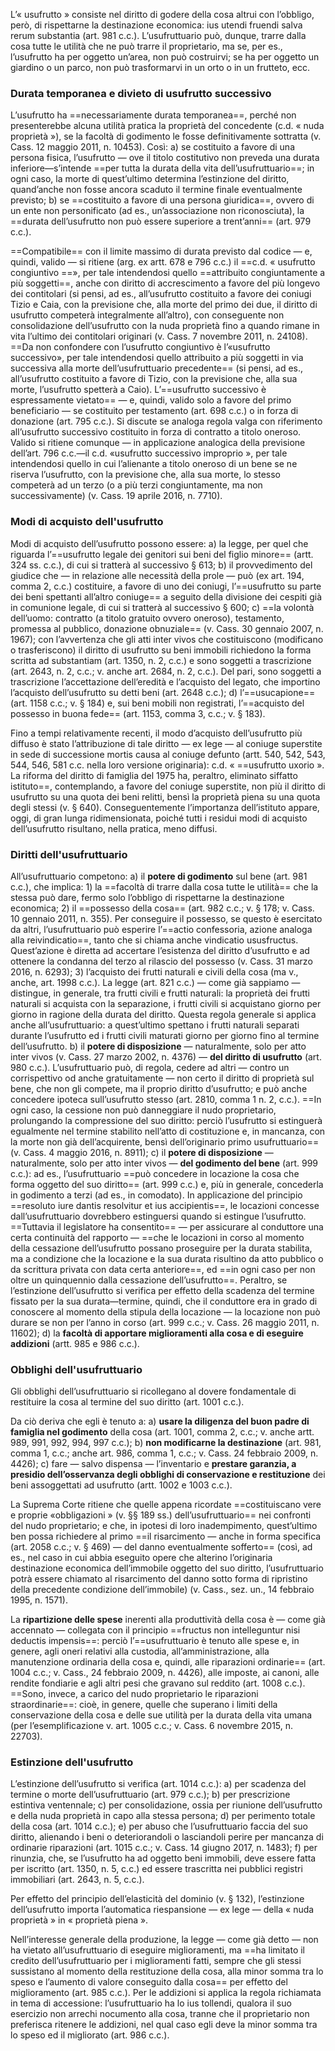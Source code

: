 L’« usufrutto » consiste nel diritto di godere della cosa altrui con l’obbligo, però, di rispettarne la destinazione economica: ius utendi fruendi salva rerum substantia (art. 981 c.c.).
L’usufruttuario può, dunque, trarre dalla cosa tutte le utilità che ne può trarre il proprietario, ma se, per es., l’usufrutto ha per oggetto un’area, non può costruirvi; se ha per oggetto un giardino o un parco, non può trasformarvi in un orto o in un frutteto, ecc.


### Durata temporanea e divieto di usufrutto successivo
L’usufrutto ha ==necessariamente durata temporanea==, perché non presenterebbe alcuna utilità pratica la proprietà del concedente (c.d. « nuda proprietà »), se la facoltà di godimento le fosse definitivamente sottratta (v. Cass. 12 maggio 2011, n. 10453).
Così:
a) se costituito a favore di una persona fisica, l’usufrutto — ove il titolo costitutivo non preveda una durata inferiore—s’intende ==per tutta la durata della vita dell’usufruttuario==; in ogni caso, la morte di quest’ultimo determina l’estinzione del diritto, quand’anche non fosse ancora scaduto il termine finale eventualmente previsto;
b) se ==costituito a favore di una persona giuridica==, ovvero di un ente non personificato (ad es., un’associazione non riconosciuta), la ==durata dell’usufrutto non può essere superiore a trent’anni== (art. 979 c.c.).

==Compatibile== con il limite massimo di durata previsto dal codice — e, quindi, valido — si ritiene (arg. ex artt. 678 e 796 c.c.) il ==c.d. « usufrutto congiuntivo ==», per tale intendendosi quello ==attribuito congiuntamente a più soggetti==, anche con diritto di accrescimento a favore del più longevo dei contitolari (si pensi, ad es., all’usufrutto costituito a favore dei coniugi Tizio e Caia, con la previsione che, alla morte del primo dei due, il diritto di usufrutto competerà integralmente all’altro), con conseguente non consolidazione dell’usufrutto con la nuda proprietà fino a quando rimane in vita l’ultimo dei contitolari originari (v. Cass. 7 novembre 2011, n. 24108).
==Da non confondere con l’usufrutto congiuntivo è l’«usufrutto successivo», per tale intendendosi quello attribuito a più soggetti in via successiva alla morte dell’usufruttuario precedente== (si pensi, ad es., all’usufrutto costituito a favore di Tizio, con la previsione che, alla sua morte, l’usufrutto spetterà a Caio).
L’==usufrutto successivo è espressamente vietato== — e, quindi, valido solo a favore del primo beneficiario — se costituito per testamento (art. 698 c.c.) o in forza di donazione (art. 795 c.c.). Si discute se analoga regola valga con riferimento all’usufrutto successivo costituito in forza di contratto a titolo oneroso. 
Valido si ritiene comunque — in applicazione analogica della previsione dell’art. 796 c.c.—il c.d. «usufrutto successivo improprio », per tale intendendosi quello in cui l’alienante a titolo oneroso di un bene se ne riserva l’usufrutto, con la previsione che, alla sua morte, lo stesso competerà ad un terzo (o a più terzi congiuntamente, ma non successivamente) (v. Cass. 19 aprile 2016, n. 7710).


### Modi di acquisto dell'usufrutto
Modi di acquisto dell’usufrutto possono essere:
a) la legge, per quel che riguarda l’==usufrutto legale dei genitori sui beni del figlio minore== (artt. 324 ss. c.c.), di cui si tratterà al successivo § 613;
b) il provvedimento del giudice che — in relazione alle necessità della prole — può (ex art. 194, comma 2, c.c.) costituire, a favore di uno dei coniugi, l’==usufrutto su parte dei beni spettanti all’altro coniuge== a seguito della divisione dei cespiti già in comunione legale, di cui si tratterà al successivo § 600;
c) ==la volontà dell’uomo: contratto (a titolo gratuito ovvero oneroso), testamento, promessa al pubblico, donazione obnuziale== (v. Cass. 30 gennaio 2007, n. 1967); con l’avvertenza che gli atti inter vivos che costituiscono (modificano o trasferiscono) il diritto di usufrutto su beni immobili richiedono la forma scritta ad substantiam (art. 1350, n. 2, c.c.) e sono soggetti a trascrizione (art. 2643, n. 2, c.c.; v. anche art. 2684, n. 2, c.c.). Del pari, sono soggetti a trascrizione l’accettazione dell’eredità e l’acquisto del legato, che importino l’acquisto dell’usufrutto su detti beni (art. 2648 c.c.);
d) l’==usucapione== (art. 1158 c.c.; v. § 184) e, sui beni mobili non registrati, l’==acquisto del possesso in buona fede== (art. 1153, comma 3, c.c.; v. § 183).

Fino a tempi relativamente recenti, il modo d’acquisto dell’usufrutto più diffuso è stato l’attribuzione di tale diritto — ex lege — al coniuge superstite in sede di successione mortis causa al coniuge defunto (artt. 540, 542, 543, 544, 546, 581 c.c. nella loro versione originaria): c.d. « ==usufrutto uxorio ». La riforma del diritto di famiglia del 1975 ha, peraltro, eliminato siffatto istituto==, contemplando, a favore del coniuge superstite, non più il diritto di usufrutto su una quota dei beni relitti, bensì la proprietà piena su una quota degli stessi (v. § 640).
Conseguentemente l’importanza dell’istituto appare, oggi, di gran lunga ridimensionata, poiché tutti i residui modi di acquisto dell’usufrutto risultano, nella pratica, meno diffusi.

### Diritti dell'usufruttuario
All’usufruttuario competono:
a) il **potere di godimento** sul bene (art. 981 c.c.), che implica: 
	1)  la ==facoltà di trarre dalla cosa tutte le utilità== che la stessa può dare, fermo solo l’obbligo di rispettarne la destinazione economica;
	2)  il ==possesso della cosa== (art. 982 c.c.; v. § 178; v. Cass. 10 gennaio 2011, n. 355). Per conseguire il possesso, se questo è esercitato da altri, l’usufruttuario può esperire l’==actio confessoria, azione analoga alla reivindicatio==, tanto che si chiama anche vindicatio ususfructus. Quest’azione è diretta ad accertare l’esistenza del diritto d’usufrutto e ad ottenere la condanna del terzo al rilascio del possesso (v. Cass. 31 marzo 2016, n. 6293);
	3) l’acquisto dei frutti naturali e civili della cosa (ma v., anche, art. 1998 c.c.). La legge (art. 821 c.c.) — come già sappiamo — distingue, in generale, tra frutti civili e frutti naturali: la proprietà dei frutti naturali si acquista con la separazione, i frutti civili si acquistano giorno per giorno in ragione della durata del diritto. Questa regola generale si applica anche all’usufruttuario: a quest’ultimo spettano i frutti naturali separati durante l’usufrutto ed i frutti civili maturati giorno per giorno fino al termine dell’usufrutto.
b) il **potere di disposizione** — naturalmente, solo per atto inter vivos (v. Cass. 27 marzo 2002, n. 4376) — **del diritto di usufrutto** (art. 980 c.c.). L’usufruttuario può, di regola, cedere ad altri — contro un corrispettivo od anche gratuitamente — non certo il diritto di proprietà sul bene, che non gli compete, ma il proprio diritto d’usufrutto; e può anche concedere ipoteca sull’usufrutto stesso (art. 2810, comma 1 n. 2, c.c.). ==In ogni caso, la cessione non può danneggiare il nudo proprietario, prolungando la compressione del suo diritto: perciò l’usufrutto si estinguerà egualmente nel termine stabilito nell’atto di costituzione e, in mancanza, con la morte non già dell’acquirente, bensì dell’originario primo usufruttuario== (v. Cass. 4
maggio 2016, n. 8911);
c) il **potere di disposizione** — naturalmente, solo per atto inter vivos — **del godimento del bene** (art. 999 c.c.): ad es., l’usufruttuario ==può concedere in locazione la cosa che forma oggetto del suo diritto== (art. 999 c.c.) e, più in generale, concederla in godimento a terzi (ad es., in comodato).
	In applicazione del principio ==resoluto iure dantis resolvitur et ius accipientis==, le locazioni concesse dall’usufruttuario dovrebbero estinguersi quando si estingue l’usufrutto. ==Tuttavia il legislatore ha consentito== — per assicurare al conduttore una certa continuità del rapporto — ==che le locazioni in corso al momento della cessazione dell’usufrutto possano proseguire per la durata stabilita, ma a condizione che la locazione e la sua durata risultino da atto pubblico o da scrittura privata con data certa anteriore==, ed ==in ogni caso per non oltre un quinquennio dalla cessazione dell’usufrutto==. Peraltro, se l’estinzione dell’usufrutto si verifica per effetto della scadenza del termine fissato per la sua durata—termine, quindi, che il conduttore era in grado di conoscere al momento della stipula della locazione — la locazione non può durare se non per l’anno in corso (art. 999 c.c.; v. Cass. 26 maggio 2011, n. 11602); 
d) la **facoltà di apportare miglioramenti alla cosa e di eseguire addizioni** (artt. 985 e 986 c.c.).

### Obblighi dell'usufruttuario
Gli obblighi dell’usufruttuario si ricollegano al dovere fondamentale di restituire la cosa al termine del suo diritto (art. 1001 c.c.).

Da ciò deriva che egli è tenuto a: 
a) **usare la diligenza del buon padre di famiglia nel godimento** della cosa (art. 1001, comma 2, c.c.; v. anche artt. 989, 991, 992, 994, 997 c.c.);
b) **non modificarne la destinazione** (art. 981, comma 1, c.c.; anche art. 986, comma 1, c.c.; v. Cass. 24 febbraio 2009, n. 4426);
c) fare — salvo dispensa — l’inventario e **prestare garanzia, a presidio dell’osservanza degli obblighi di conservazione e restituzione** dei beni assoggettati ad usufrutto (artt. 1002 e 1003 c.c.).

La Suprema Corte ritiene che quelle appena ricordate ==costituiscano vere e proprie «obbligazioni » (v. §§ 189 ss.) dell’usufruttuario== nei confronti del nudo proprietario; e che, in ipotesi di loro inadempimento, quest’ultimo ben possa richiedere al primo ==il risarcimento — anche in forma specifica (art. 2058 c.c.; v. § 469) — del danno eventualmente sofferto== (così, ad es., nel caso in cui abbia eseguito opere che alterino l’originaria destinazione economica dell’immobile oggetto del suo diritto, l’usufruttuario potrà essere chiamato al risarcimento del danno sotto forma di ripristino della precedente condizione dell’immobile) (v. Cass., sez. un., 14 febbraio 1995, n. 1571).


La **ripartizione delle spese** inerenti alla produttività della cosa è — come già accennato — collegata con il principio ==fructus non intelleguntur nisi deductis impensis==: perciò l’==usufruttuario è tenuto alle spese e, in genere, agli oneri relativi alla custodia, all’amministrazione, alla manutenzione ordinaria della cosa e, quindi, alle riparazioni ordinarie== (art. 1004 c.c.; v. Cass., 24 febbraio 2009, n. 4426), alle imposte, ai canoni, alle rendite fondiarie e agli altri pesi che gravano sul reddito (art. 1008 c.c.). 
==Sono, invece, a carico del nudo proprietario le riparazioni straordinarie==: cioè, in genere, quelle che superano i limiti della conservazione della cosa e delle sue utilità per la durata della vita umana (per l’esemplificazione v. art. 1005 c.c.; v. Cass. 6 novembre 2015, n. 22703).


### Estinzione dell'usufrutto
L’estinzione dell’usufrutto si verifica (art. 1014 c.c.):
a) per scadenza del termine o morte dell’usufruttuario (art. 979 c.c.);
b) per prescrizione estintiva ventennale;
c) per consolidazione, ossia per riunione dell’usufrutto e della nuda proprietà in capo alla stessa persona;
d) per perimento totale della cosa (art. 1014 c.c.);
e) per abuso che l’usufruttuario faccia del suo diritto, alienando i beni o deteriorandoli o lasciandoli perire per mancanza di ordinarie riparazioni (art. 1015 c.c.; v. Cass. 14 giugno 2017, n. 1483);
f) per rinunzia, che, se l’usufrutto ha ad oggetto beni immobili, deve essere fatta per iscritto (art. 1350, n. 5, c.c.) ed essere trascritta nei pubblici registri immobiliari (art. 2643, n. 5, c.c.).

Per effetto del principio dell’elasticità del dominio (v. § 132), l’estinzione dell’usufrutto importa l’automatica riespansione — ex lege — della « nuda proprietà » in « proprietà piena ».

Nell’interesse generale della produzione, la legge — come già detto — non ha vietato all’usufruttuario di eseguire miglioramenti, ma ==ha limitato il credito dell’usufruttuario per i miglioramenti fatti, sempre che gli stessi sussistano al momento della restituzione della cosa, alla minor somma tra lo speso e l’aumento di valore conseguito dalla cosa== per effetto del miglioramento (art. 985 c.c.).
Per le addizioni si applica la regola richiamata in tema di accessione: l’usufruttuario ha lo ius tollendi, qualora il suo esercizio non arrechi nocumento alla cosa, tranne che il proprietario non preferisca ritenere le addizioni, nel qual caso egli deve la minor somma tra lo speso ed il migliorato (art. 986 c.c.).
